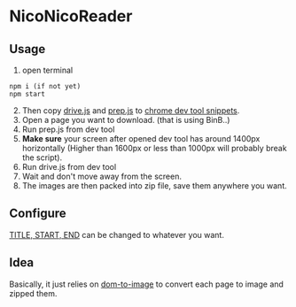 # NicoNicoReader

## Usage
1. open terminal
```
npm i (if not yet) 
npm start
```
2. Then copy [drive.js](snippets/drive.js) and [prep.js](snippets/prep.js) to [chrome dev tool snippets](https://developers.google.com/web/tools/chrome-devtools/javascript/snippets).
3. Open a page you want to download. (that is using BinB..)
4. Run prep.js from dev tool
5. **Make sure** your screen after opened dev tool has around 1400px horizontally (Higher than 1600px or less than 1000px will probably break the script).
6. Run drive.js from dev tool
7. Wait and don't move away from the screen.
8. The images are then packed into zip file, save them anywhere you want.

## Configure
[TITLE, START, END](https://github.com/SornrasakC/MangaExtractors/blob/main/SpeedBinbReader/snippets/drive.js#L13) can be changed to whatever you want.

## Idea
Basically, it just relies on [dom-to-image](https://github.com/tsayen/dom-to-image) to convert each page to image and zipped them.

